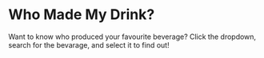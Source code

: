 # Who Made My Drink?
Want to know who produced your favourite beverage? Click the dropdown, search for the bevarage, and select it to find out!
